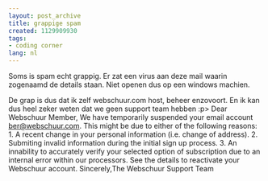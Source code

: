 ```yaml
---
layout: post_archive
title: grappige spam
created: 1129909930
tags:
- coding corner
lang: nl
---
```

Soms is spam echt grappig. Er zat een virus aan deze mail waarin zogenaamd de details staan. Niet openen dus op een windows machien.

De grap is dus dat ik zelf webschuur.com host, beheer enzovoort. En ik kan dus heel zeker weten dat we geen support team hebben :p> Dear Webschuur Member,  We have temporarily suspended your email account ber@webschuur.com. This might be due to either of the following reasons:  1. A recent change in your personal information (i.e. change of address). 2. Submiting invalid information during the initial sign up process. 3. An innability to accurately verify your selected option of subscription due to an internal error within our processors. See the details to reactivate your Webschuur account.  Sincerely,The Webschuur Support Team 
